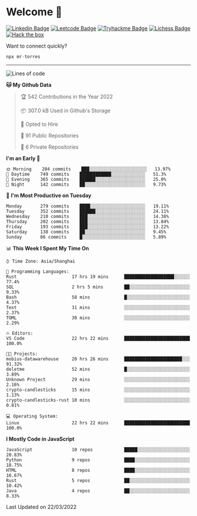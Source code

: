 # Welcome 👋

[![Linkedin Badge](https://img.shields.io/badge/-PedroTorres-blue?style=flat-square&logo=Linkedin&logoColor=white&link=https://www.linkedin.com/in/PedroTorres/)](https://www.linkedin.com/in/pedro-torres-cruz/)
[![Leetcode Badge](https://img.shields.io/badge/profile-leetcode-green)](https://leetcode.com/corfucinas/)
[![Tryhackme Badge](https://img.shields.io/badge/profile-tryhackme-blue)](https://tryhackme.com/p/Corfucinas/)
[![Lichess Badge](https://img.shields.io/badge/challenge_me-lichess-yellow)](https://lichess.org/@/Corfucinas)
[![Hack the box](https://img.shields.io/badge/hack_the_box-profile-red)](https://www.hackthebox.eu/profile/375826)

Want to connect quickly?

```javascript
npx mr-torres
```

---

<!--START_SECTION:waka-->
![Lines of code](https://img.shields.io/badge/From%20Hello%20World%20I%27ve%20Written-2.0%20million%20lines%20of%20code-blue)

**🐱 My Github Data** 

> 🏆 542 Contributions in the Year 2022
 > 
> 📦 307.0 kB Used in Github's Storage 
 > 
> 💼 Opted to Hire
 > 
> 📜 91 Public Repositories 
 > 
> 🔑 6 Private Repositories  
 > 
**I'm an Early 🐤** 

```text
🌞 Morning    204 commits    ███░░░░░░░░░░░░░░░░░░░░░░   13.97% 
🌆 Daytime    749 commits    ████████████░░░░░░░░░░░░░   51.3% 
🌃 Evening    365 commits    ██████░░░░░░░░░░░░░░░░░░░   25.0% 
🌙 Night      142 commits    ██░░░░░░░░░░░░░░░░░░░░░░░   9.73%

```
📅 **I'm Most Productive on Tuesday** 

```text
Monday       279 commits    ████░░░░░░░░░░░░░░░░░░░░░   19.11% 
Tuesday      352 commits    ██████░░░░░░░░░░░░░░░░░░░   24.11% 
Wednesday    210 commits    ███░░░░░░░░░░░░░░░░░░░░░░   14.38% 
Thursday     202 commits    ███░░░░░░░░░░░░░░░░░░░░░░   13.84% 
Friday       193 commits    ███░░░░░░░░░░░░░░░░░░░░░░   13.22% 
Saturday     138 commits    ██░░░░░░░░░░░░░░░░░░░░░░░   9.45% 
Sunday       86 commits     █░░░░░░░░░░░░░░░░░░░░░░░░   5.89%

```


📊 **This Week I Spent My Time On** 

```text
⌚︎ Time Zone: Asia/Shanghai

💬 Programming Languages: 
Rust                     17 hrs 19 mins      ███████████████████░░░░░░   77.4% 
SQL                      2 hrs 5 mins        ██░░░░░░░░░░░░░░░░░░░░░░░   9.33% 
Bash                     58 mins             █░░░░░░░░░░░░░░░░░░░░░░░░   4.37% 
Text                     31 mins             ░░░░░░░░░░░░░░░░░░░░░░░░░   2.37% 
TOML                     30 mins             ░░░░░░░░░░░░░░░░░░░░░░░░░   2.29%

🔥 Editors: 
VS Code                  22 hrs 22 mins      █████████████████████████   100.0%

🐱‍💻 Projects: 
mobius-datawarehouse     20 hrs 26 mins      ██████████████████████░░░   91.32% 
deletme                  52 mins             █░░░░░░░░░░░░░░░░░░░░░░░░   3.89% 
Unknown Project          29 mins             ░░░░░░░░░░░░░░░░░░░░░░░░░   2.16% 
crypto-candlesticks      15 mins             ░░░░░░░░░░░░░░░░░░░░░░░░░   1.13% 
crypto-candlesticks-rust 10 mins             ░░░░░░░░░░░░░░░░░░░░░░░░░   0.81%

💻 Operating System: 
Linux                    22 hrs 22 mins      █████████████████████████   100.0%

```

**I Mostly Code in JavaScript** 

```text
JavaScript               10 repos            █████░░░░░░░░░░░░░░░░░░░░   20.83% 
Python                   9 repos             ████░░░░░░░░░░░░░░░░░░░░░   18.75% 
HTML                     8 repos             ████░░░░░░░░░░░░░░░░░░░░░   16.67% 
Rust                     5 repos             ██░░░░░░░░░░░░░░░░░░░░░░░   10.42% 
Java                     4 repos             ██░░░░░░░░░░░░░░░░░░░░░░░   8.33%

```



 Last Updated on 22/03/2022
<!--END_SECTION:waka-->
